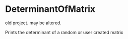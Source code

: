 # DeterminantOfMatrix
old project. may be altered.

Prints the determinant of a random or user created matrix
